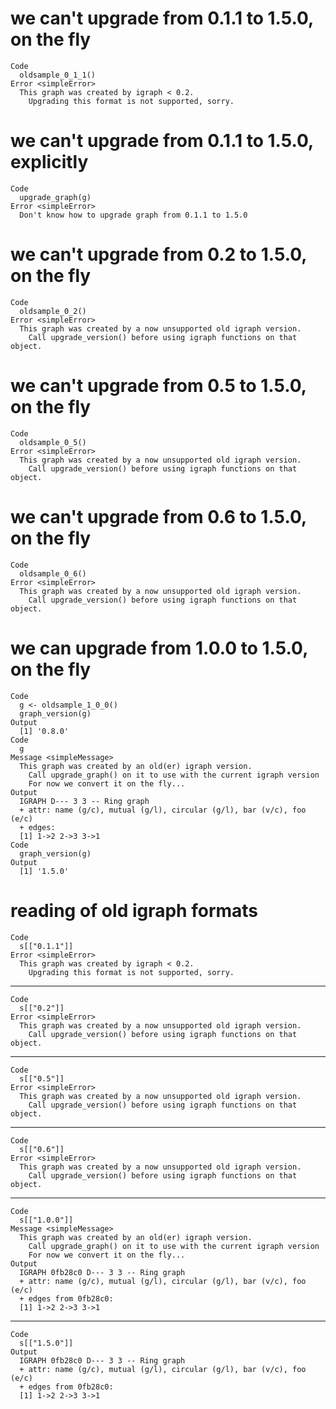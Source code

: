 # we can't upgrade from 0.1.1 to 1.5.0, on the fly

    Code
      oldsample_0_1_1()
    Error <simpleError>
      This graph was created by igraph < 0.2.
        Upgrading this format is not supported, sorry.

# we can't upgrade from 0.1.1 to 1.5.0, explicitly

    Code
      upgrade_graph(g)
    Error <simpleError>
      Don't know how to upgrade graph from 0.1.1 to 1.5.0

# we can't upgrade from 0.2 to 1.5.0, on the fly

    Code
      oldsample_0_2()
    Error <simpleError>
      This graph was created by a now unsupported old igraph version.
        Call upgrade_version() before using igraph functions on that object.

# we can't upgrade from 0.5 to 1.5.0, on the fly

    Code
      oldsample_0_5()
    Error <simpleError>
      This graph was created by a now unsupported old igraph version.
        Call upgrade_version() before using igraph functions on that object.

# we can't upgrade from 0.6 to 1.5.0, on the fly

    Code
      oldsample_0_6()
    Error <simpleError>
      This graph was created by a now unsupported old igraph version.
        Call upgrade_version() before using igraph functions on that object.

# we can upgrade from 1.0.0 to 1.5.0, on the fly

    Code
      g <- oldsample_1_0_0()
      graph_version(g)
    Output
      [1] '0.8.0'
    Code
      g
    Message <simpleMessage>
      This graph was created by an old(er) igraph version.
        Call upgrade_graph() on it to use with the current igraph version
        For now we convert it on the fly...
    Output
      IGRAPH D--- 3 3 -- Ring graph
      + attr: name (g/c), mutual (g/l), circular (g/l), bar (v/c), foo (e/c)
      + edges:
      [1] 1->2 2->3 3->1
    Code
      graph_version(g)
    Output
      [1] '1.5.0'

# reading of old igraph formats

    Code
      s[["0.1.1"]]
    Error <simpleError>
      This graph was created by igraph < 0.2.
        Upgrading this format is not supported, sorry.

---

    Code
      s[["0.2"]]
    Error <simpleError>
      This graph was created by a now unsupported old igraph version.
        Call upgrade_version() before using igraph functions on that object.

---

    Code
      s[["0.5"]]
    Error <simpleError>
      This graph was created by a now unsupported old igraph version.
        Call upgrade_version() before using igraph functions on that object.

---

    Code
      s[["0.6"]]
    Error <simpleError>
      This graph was created by a now unsupported old igraph version.
        Call upgrade_version() before using igraph functions on that object.

---

    Code
      s[["1.0.0"]]
    Message <simpleMessage>
      This graph was created by an old(er) igraph version.
        Call upgrade_graph() on it to use with the current igraph version
        For now we convert it on the fly...
    Output
      IGRAPH 0fb28c0 D--- 3 3 -- Ring graph
      + attr: name (g/c), mutual (g/l), circular (g/l), bar (v/c), foo (e/c)
      + edges from 0fb28c0:
      [1] 1->2 2->3 3->1

---

    Code
      s[["1.5.0"]]
    Output
      IGRAPH 0fb28c0 D--- 3 3 -- Ring graph
      + attr: name (g/c), mutual (g/l), circular (g/l), bar (v/c), foo (e/c)
      + edges from 0fb28c0:
      [1] 1->2 2->3 3->1


